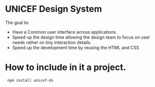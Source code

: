 # UNICEF Design System

The goal to:
  - Have a Common user interface across applications.
  - Speed up the design time allowing the design team to focus on user needs rather on tiny interaction details.
  - Speed up the development time by reusing the HTML and CSS


# How to include in it a project.

```
 npm install unicef-ds
 
```
